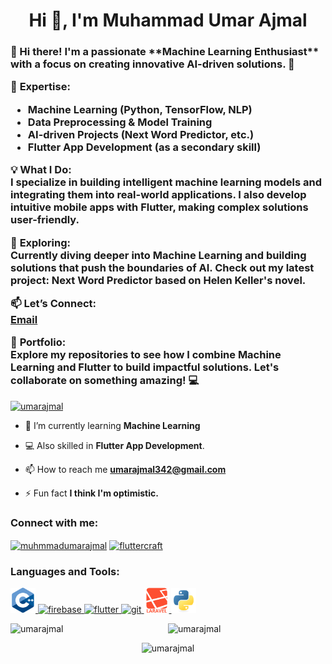 <h1 align="center">Hi 👋, I'm Muhammad Umar Ajmal</h1>
<h3 align="left">👋 Hi there! I'm a passionate **Machine Learning Enthusiast** with a focus on creating innovative AI-driven solutions. 🚀

🔹 **Expertise**:  
- Machine Learning (Python, TensorFlow, NLP)  
- Data Preprocessing & Model Training  
- AI-driven Projects (Next Word Predictor, etc.)  
- Flutter App Development (as a secondary skill)

💡 **What I Do**:  
I specialize in building intelligent machine learning models and integrating them into real-world applications. I also develop intuitive mobile apps with Flutter, making complex solutions user-friendly.

🌟 **Exploring**:  
Currently diving deeper into **Machine Learning** and building solutions that push the boundaries of AI. Check out my latest project: **Next Word Predictor** based on Helen Keller's novel.

📫 **Let’s Connect**:  
 [Email](mailto:umarajmal@gmail.com)

📂 **Portfolio**:  
Explore my repositories to see how I combine **Machine Learning** and **Flutter** to build impactful solutions. Let's collaborate on something amazing! 💻</h3>

<p align="left"> <a href="https://github.com/ryo-ma/github-profile-trophy"><img src="https://github-profile-trophy.vercel.app/?username=umarajmal" alt="umarajmal" /></a> </p>

- 🌱 I’m currently learning **Machine Learning**

- 💻 Also skilled in **Flutter App Development**.

- 📫 How to reach me **umarajmal342@gmail.com**

- ⚡ Fun fact **I think I'm optimistic.**

<h3 align="left">Connect with me:</h3>
<p align="left">
  <a href="https://linkedin.com/in/muhmmadumarajmal" target="_blank"><img align="center" src="https://raw.githubusercontent.com/rahuldkjain/github-profile-readme-generator/master/src/images/icons/Social/linked-in-alt.svg" alt="muhmmadumarajmal" height="30" width="40" /></a>
  <a href="https://www.youtube.com/c/fluttercraft" target="_blank"><img align="center" src="https://raw.githubusercontent.com/rahuldkjain/github-profile-readme-generator/master/src/images/icons/Social/youtube.svg" alt="fluttercraft" height="30" width="40" /></a>
</p>

<h3 align="left">Languages and Tools:</h3>
<p align="left">
  <a href="https://www.w3schools.com/cpp/" target="_blank" rel="noreferrer"> <img src="https://raw.githubusercontent.com/devicons/devicon/master/icons/cplusplus/cplusplus-original.svg" alt="cplusplus" width="40" height="40"/> </a>
  <a href="https://firebase.google.com/" target="_blank" rel="noreferrer"> <img src="https://www.vectorlogo.zone/logos/firebase/firebase-icon.svg" alt="firebase" width="40" height="40"/> </a>
  <a href="https://flutter.dev" target="_blank" rel="noreferrer"> <img src="https://www.vectorlogo.zone/logos/flutterio/flutterio-icon.svg" alt="flutter" width="40" height="40"/> </a>
  <a href="https://git-scm.com/" target="_blank" rel="noreferrer"> <img src="https://www.vectorlogo.zone/logos/git-scm/git-scm-icon.svg" alt="git" width="40" height="40"/> </a>
  <a href="https://laravel.com/" target="_blank" rel="noreferrer"> <img src="https://raw.githubusercontent.com/devicons/devicon/master/icons/laravel/laravel-plain-wordmark.svg" alt="laravel" width="40" height="40"/> </a>
  <a href="https://www.python.org" target="_blank" rel="noreferrer"> <img src="https://raw.githubusercontent.com/devicons/devicon/master/icons/python/python-original.svg" alt="python" width="40" height="40"/> </a>
</p>

<p align="center">
  <img align="left" src="https://github-readme-stats.vercel.app/api/top-langs/?username=umarajmal&layout=compact&langs_count=10&theme=dark" alt="umarajmal" />
</p>

<p align="center">
  <img src="https://github-readme-stats.vercel.app/api?username=umarajmal&show_icons=true&theme=dark" alt="umarajmal" />
</p>

<p align="center">
  <img src="https://github-readme-streak-stats.herokuapp.com/?user=umarajmal&theme=dark" alt="umarajmal" />
</p>
